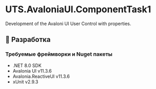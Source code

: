 # UTS.AvaloniaUI.ComponentTask1
Development of the Avaloni UI User Control with properties.

## 🔧 Разработка

### Требуемые фреймворки и Nuget пакеты

- .NET 8.0 SDK
- Avalonia UI v11.3.6
- Avalonia.ReactiveUI v11.3.6
- xUnit v2.9.3

